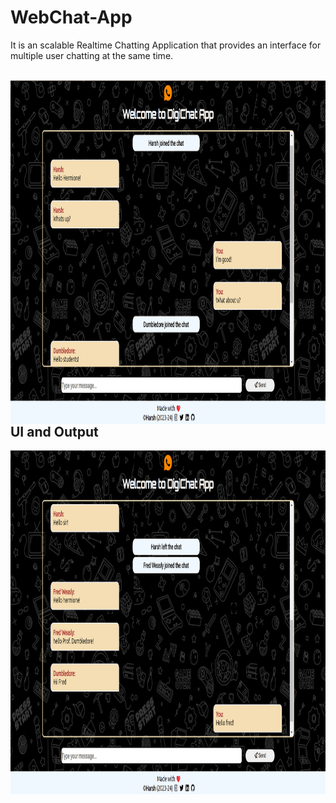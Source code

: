 # WebChat-App
It is an scalable Realtime Chatting Application that provides an interface for multiple user chatting at the same time.

<br />
<img align="right" alt="cat" src="./images/Screenshot 2023-08-19 170158.png" width="1200" height="550" />
<br />
<br />
<h2>UI and Output</h2>
<img align="right" alt="cat" src="./images/Screenshot 2023-08-19 170401.png" width="1200" height="550" />

